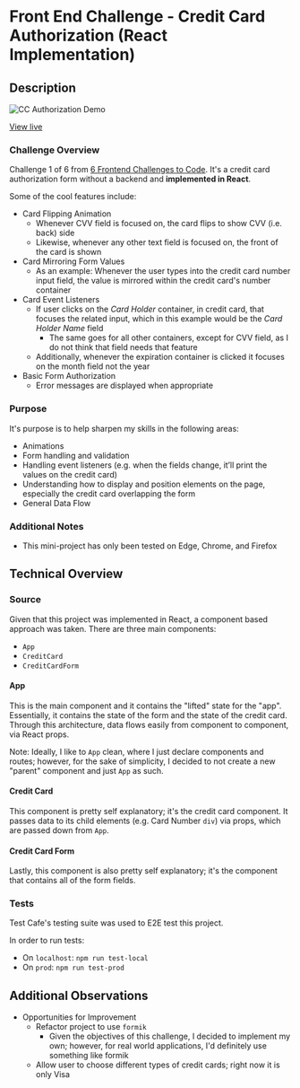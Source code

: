 # Front End Challenge - Credit Card Authorization (React Implementation)

## Description

![CC Authorization Demo](https://github.com/bryg217/frontend-challenge-credit-card-form/blob/master/cc-authorization-form.gif)

[View live](https://bryg217.github.io/frontend-challenge-credit-card-form/)

### Challenge Overview

Challenge 1 of 6 from [6 Frontend Challenges to Code](https://medium.com/better-programming/here-are-6-frontend-challenges-to-code-9952190c97cc).  It's a credit card authorization form without a
backend and **implemented in React**.

Some of the cool features include:

* Card Flipping Animation
  * Whenever CVV field is focused on, the card flips to show CVV (i.e. back) side
  * Likewise, whenever any other text field is focused on, the front of the card is shown
* Card Mirroring Form Values
  * As an example: Whenever the user types into the credit card number input field, the
    value is mirrored within the credit card's number container
* Card Event Listeners
  * If user clicks on the _Card Holder_ container, in credit card, that focuses the related
    input, which in this example would be the _Card Holder Name_ field
      * The same goes for all other containers, except for CVV field, as I do not think
        that field needs that feature
  * Additionally, whenever the expiration container is clicked it focuses on the month field
    not the year
* Basic Form Authorization
  * Error messages are displayed when appropriate

### Purpose

It's purpose is to help sharpen my skills in the following areas:

* Animations
* Form handling and validation
* Handling event listeners (e.g. when the fields change, it’ll print the values on the credit card)
* Understanding how to display and position elements on the page, especially the credit card overlapping 
  the form
* General Data Flow

### Additional Notes

* This mini-project has only been tested on Edge, Chrome, and Firefox

## Technical Overview

### Source

Given that this project was implemented in React, a component based approach was taken.  There are
three main components:

* `App`
* `CreditCard`
* `CreditCardForm`

#### App

This is the main component and it contains the "lifted" state for the "app".  Essentially, it contains
the state of the form and the state of the credit card.  Through this architecture, data flows easily
from component to component, via React props.

Note: Ideally, I like to `App` clean, where I just declare components and routes; however, for the sake of 
simplicity, I decided to not create a new "parent" component and just `App` as such.

#### Credit Card

This component is pretty self explanatory; it's the credit card component.  It passes data to its child
elements (e.g. Card Number `div`) via props, which are passed down from `App`.

#### Credit Card Form

Lastly, this component is also pretty self explanatory; it's the component that contains all of the
form fields.

### Tests

Test Cafe's testing suite was used to E2E test this project.

In order to run tests:

* On `localhost`: `npm run test-local`
* On `prod`: `npm run test-prod`

## Additional Observations

* Opportunities for Improvement
  * Refactor project to use `formik`
    * Given the objectives of this challenge, I decided to implement
      my own; however, for real world applications, I'd definitely use
      something like formik
  * Allow user to choose different types of credit cards; right now it is
    only Visa